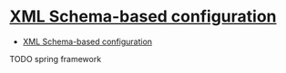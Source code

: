 # [XML Schema-based configuration](https://docs.spring.io/spring-framework/docs/4.2.x/spring-framework-reference/html/xsd-configuration.html)

- [XML Schema-based configuration](#xml-schema-based-configuration)














TODO spring framework